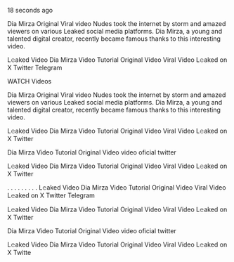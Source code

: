18 seconds ago

Dia Mirza Original Viral video Nudes took the internet by storm and amazed viewers on various Leaked social media platforms. Dia Mirza, a young and talented digital creator, recently became famous thanks to this interesting video.

L𝚎aked Video Dia Mirza Video Tutorial Original Video Viral Video L𝚎aked on X Twitter Telegram

WATCH Videos

Dia Mirza Original Viral video Nudes took the internet by storm and amazed viewers on various Leaked social media platforms. Dia Mirza, a young and talented digital creator, recently became famous thanks to this interesting video.

L𝚎aked Video Dia Mirza Video Tutorial Original Video Viral Video L𝚎aked on X Twitter

Dia Mirza Video Tutorial Original Video video oficial twitter

L𝚎aked Video Dia Mirza Video Tutorial Original Video Viral Video L𝚎aked on X Twitter

. . . . . . . . . L𝚎aked Video Dia Mirza Video Tutorial Original Video Viral Video L𝚎aked on X Twitter Telegram

L𝚎aked Video Dia Mirza Video Tutorial Original Video Viral Video L𝚎aked on X Twitter

Dia Mirza Video Tutorial Original Video video oficial twitter

L𝚎aked Video Dia Mirza Video Tutorial Original Video Viral Video L𝚎aked on X Twitte
